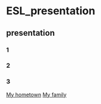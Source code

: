 # ESL_presentation
## presentation
### 1
### 2
### 3
[My hometown](https://www.youtube.com/watch?v=ckfOIEx8yqU)
[My family](/images/esl_image1-1.jpg)
